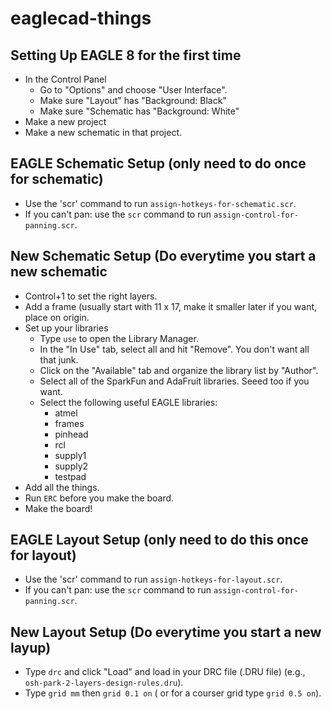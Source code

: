 # eaglecad-things

## Setting Up EAGLE 8 for the first time

- In the Control Panel
   - Go to "Options" and choose "User Interface".
   - Make sure "Layout" has "Background: Black"
   - Make sure "Schematic has "Background: White"
- Make a new project
- Make a new schematic in that project.

## EAGLE Schematic Setup (only need to do once for schematic)

- Use the 'scr' command to run `assign-hotkeys-for-schematic.scr`.
- If you can't pan: use the `scr` command to run `assign-control-for-panning.scr`.
    
## New Schematic Setup (Do everytime you start a new schematic

- Control+1 to set the right layers.
- Add a frame (usually start with 11 x 17, make it smaller later if you want, place on origin.
- Set up your libraries
   - Type `use` to open the Library Manager.
   - In the "In Use" tab, select all and hit "Remove". You don't want all that junk.
   - Click on the "Available" tab and organize the library list by "Author".
   - Select all of the SparkFun and AdaFruit libraries. Seeed too if you want.
   - Select the following useful EAGLE libraries:
      - atmel
      - frames
      - pinhead
      - rcl
      - supply1
      - supply2
      - testpad
- Add all the things.
- Run `ERC` before you make the board.
- Make the board!

## EAGLE Layout Setup (only need to do this once for layout)

- Use the 'scr' command to run `assign-hotkeys-for-layout.scr`.
- If you can't pan: use the `scr` command to run `assign-control-for-panning.scr`.

## New Layout Setup (Do everytime you start a new layup)

- Type `drc` and click "Load" and load in your DRC file (.DRU file) (e.g., `osh-park-2-layers-design-rules.dru`).
- Type `grid mm` then `grid 0.1 on` ( or for a courser grid type `grid 0.5 on`).

